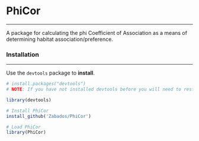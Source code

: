 # PhiCor

----------------
A package for calculating the phi Coefficient of Association as a means of determining habitat association/preference.

### Installation
----------------

Use the `devtools` package to **install**.

```r
# install.packages("devtools")
# NOTE: If you have not installed devtools before you will need to restart your R session

library(devtools)

# Install PhiCor
install_github('Zabados/PhiCor')

# Load PhiCor
library(PhiCor)
```
